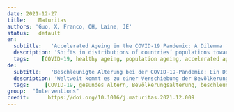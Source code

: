 ```yaml
---
date: 2021-12-27
title:    Maturitas  
authors: 'Guo, X, Franco, OH, Laine, JE'
status:   default
en:
  subtitle:   'Accelerated Ageing in the COVID-19 Pandemic: A Dilemma for Healthy Ageing'
  description: 'Shifts in distributions of countries’ populations towards older ages, population ageing, are occurring across the globe. Concurrently, accelerated ageing and age-related diseases are rising, with a wide range of effects on societies. In response to this, the World Health Organization, along with other stakeholders, aims to foster healthy ageing worldwide.[1] However, the ongoing coronavirus disease 2019 (COVID-19) pandemic has brought several challenges for achieving healthy ageing, where: population ageing is an important driving factor, as the disease poses disproportionate threats to older adults and consequently places with more rapidly ageing populations are affected worse; accelerated ageing, independent of chronological age, is linked to COVID-19 severity; and COVID-19 is directly and indirectly (i.e., through social distancing, quarantine and lockdown measures, among others) creating barriers to healthy ageing, including limiting engagement in healthy lifestyles and behaviors and increasing social isolation. Collectively, this may threaten societal healthy ageing goals. To achieve healthy ageing, especially during this and potential future pandemics, innovative public health research and research-based solutions are needed.'
  tags:    [COVID-19, healthy ageing, population ageing, accelerated ageing, social isolation, diet, physical activity, information and communication technologies]
de: 
  subtitle:   'Beschleunigte Alterung bei der COVID-19-Pandemie: Ein Dilemma für gesundes Altern'
  description: 'Weltweit kommt es zu einer Verschiebung der Bevölkerungsverteilung in den Ländern hin zu einem höheren Lebensalter, der Bevölkerungsalterung. Gleichzeitig nehmen das beschleunigte Altern und altersbedingte Krankheiten zu, was vielfältige Auswirkungen auf die Gesellschaft hat. Als Reaktion darauf bemüht sich die Weltgesundheitsorganisation gemeinsam mit anderen Akteuren um die Förderung eines gesunden Alterns weltweit. [1] Die derzeitige Pandemie der Coronavirus-Krankheit 2019 (COVID-19) hat jedoch mehrere Herausforderungen für die Verwirklichung des gesunden Alterns mit sich gebracht: Die Alterung der Bevölkerung ist ein wichtiger treibender Faktor, da die Krankheit eine unverhältnismäßige Bedrohung für ältere Erwachsene darstellt und folglich Orte mit einer schneller alternden Bevölkerung stärker betroffen sind; beschleunigtes Altern, unabhängig vom chronologischen Alter, ist mit dem Schweregrad von COVID-19 verbunden; und COVID-19 ist direkt und indirekt (d. h., COVID-19 schafft direkt und indirekt (d. h. u. a. durch soziale Distanzierung, Quarantäne- und Abriegelungsmaßnahmen) Hindernisse für ein gesundes Altern, indem es u. a. das Engagement für gesunde Lebens- und Verhaltensweisen einschränkt und die soziale Isolation verstärkt. Insgesamt kann dies die gesellschaftlichen Ziele des gesunden Alterns gefährden. Um ein gesundes Altern zu erreichen, insbesondere während dieser und potenzieller künftiger Pandemien, sind innovative Forschung im Bereich der öffentlichen Gesundheit und forschungsbasierte Lösungen erforderlich.'
  tags:     [COVID-19, gesundes Altern, Bevölkerungsalterung, beschleunigte Alterung, soziale Isolation, Ernährung, körperliche Aktivität, Informations- und Kommunikationstechnologien]
group:  "Interventions"
credit:      https://doi.org/10.1016/j.maturitas.2021.12.009
---
```

